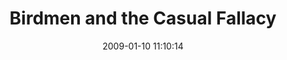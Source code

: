 ---
date: 2009-01-10 11:10:14
link:
  source: delicious
  source_url: https://del.icio.us/roytang
  text: Birdmen and the Casual Fallacy
  url: http://malstrom.50webs.com/birdman.html
slug: birdmen-and-the-casual-fallacy
source: delicious
tags:
- games
- articles
- nintendo
title: Birdmen and the Casual Fallacy
---